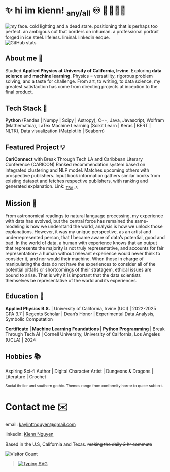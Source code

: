 # ✨ hi im kienn! <sub>any/all</sub> ♾️ 💛🤍💜🖤
![my face. cold lighting and a dead stare. positioning that is perhaps too perfect. an ambigous cut that borders on inhuman. a professional portrait forged in ice steel. lifeless. liminal. linkedin esque.](https://media.licdn.com/dms/image/v2/D5603AQHpyt-YlpMBYw/profile-displayphoto-shrink_200_200/profile-displayphoto-shrink_200_200/0/1730255476431?e=1736380800&v=beta&t=1pv3FGmisOrxYymiG3H_sqVuNFNJphJ0vWHk6scDH-I&width=100)     ![GitHub stats](https://github-readme-stats.vercel.app/api?username=kn21&theme=synthwave&show_icons=true)

## About me 💃
Studied **Applied Physics at University of California, Irvine**. Exploring **data science** and **machine learning**.
Physics = versatility, rigorous problem solving, and a taste for challenge. From art, to writing, to data science, my greatest satisfaction has come from directing projects at inception to the final product.


## Tech Stack 🐸
**Python** (Pandas | Numpy | Scipy | Astropy), C++, Java, Javascript, Wolfram (Mathematica), LaTex
Machine Learning (Scikit Learn | Keras | BERT | NLTK), Data visualization (Matplotlib | Seaborn)


## Featured Project 💡
**CariConnect** with Break Through Tech LA and Caribbean Literary Conference (CARICON)
Ranked recommendation system based on integrated clustering and NLP model. Matches upcoming others with prospective publishers. Input book information gathers similar books from existing dataset and fetches respective publishers, with ranking and generated explanation.
Link: <sub>[TBA](https://youtu.be/RyBTJTCmd0A?si=njDndeowzQ1FjVPV) :3</sub>


## Mission 🔭
From astronomical readings to natural language processing, my experience with data has evolved, but the central force has remained the same- modeling is how we understand the world, analysis is how we unlock those explanations. However, it was my unique perspective, as an artist and underrepresented person, that I became aware of data’s potential, good and bad. In the world of data, a human with experience knows that an output that represents the majority is not truly representative, and accounts for fair representation- a human without relevant experience would never think to consider it, and nor would their machine. When those in charge of manipulating the data do not have the experiences to consider all of the potential pitfalls or shortcomings of their stratagem, ethical issues are bound to arise. That is why it is important that the data scientists themselves be representative of the world and its experiences.


## Education 📐
**Applied Physics B.S.** | University of California, Irvine (UCI) | 2022-2025
GPA 3.7 | Regents Scholar | Dean’s Honor | Experimental Data Analysis, Symbolic Computation

**Certificate | Machine Learning Foundations | Python Programming** | Break Through Tech AI | Cornell University, University of California, Los Angeles (UCLA) | 2024


## Hobbies 📚
Aspiring Sci-fi Author | Digital Character Artist | Dungeons & Dragons | Literature | Crochet

<sub>Social thriller and southern gothic. Themes range from conformity horror to queer subtext.</sub>

# Contact me ✉️
email: kaylinttnguyen@gmail.com

linkedin: [Kienn Nguyen](https://www.linkedin.com/in/kaylin-kienn-nguyen/)

Based in the U.S, California and Texas. ~~making the daily 3 hr commute~~

![Visitor Count](https://profile-counter.glitch.me/{kn21}/count.svg)

>[![Typing SVG](https://readme-typing-svg.demolab.com/?lines=Yours+in+distress,;Alan)](https://git.io/typing-svg)

